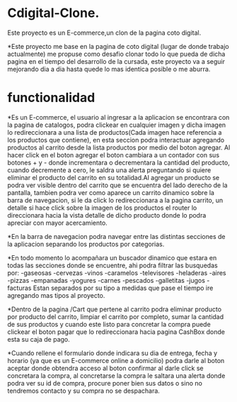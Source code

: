 # Cdigital-Clone.

Este proyecto es un E-commerce,un clon de la pagina coto digital.

\*Este proyecto me base en la pagina de coto digital (lugar de donde trabajo actualmente) me propuse como desafio clonar todo lo que
pueda de dicha pagina en el tiempo del desarrollo de la cursada, este proyecto va a seguir mejorando dia a dia hasta quede
lo mas identica posible o me aburra.

# functionalidad

\*Es un E-commerce, el usuario al ingresar a la aplicacion se encontrara con la pagina de catalogos, podra clickear en cualquier imagen
y dicha imagen lo redireccionara a una lista de productos(Cada imagen hace referencia a los productos que contiene), en esta seccion podra interactuar agregando productos al carrito desde la lista productos por medio del boton agregar. Al hacer click en el boton agregar el boton cambiara a un contador con sus botones + y - donde incrementara o decrementara la cantidad del producto, cuando decremente a cero, le saldra una alerta preguntando si quiere eliminar el producto del carrito en su totalidad.Al agregar un producto se podra ver visible dentro del carrito que se encuentra del lado derecho de la pantalla, tambien podra ver como aparece un carrito dinamico sobre la barra de navegacion, si le da click lo redireccionara a la pagina carrito, un detalle si hace click sobre la imagen de los productos el router lo direccionara hacia la vista detalle de dicho producto donde lo podra apreciar con mayor acercamiento.

\*En la barra de navegacion podra navegar entre las distintas secciones de la aplicacion separando los productos por categorias.

\*En todo momento lo acompañara un buscador dinamico que estara en todas las secciones donde se encuentre, ahi podra filtrar las busquedas por:
-gaseosas
-cervezas
-vinos
-caramelos
-televisores
-heladeras
-aires
-pizzas
-empanadas
-yogures
-carnes
-pescados
-galletitas
-jugos
-facturas
Estan separados por su tipo a medidas que pase el tiempo ire agregando mas tipos al proyecto.

\*Dentro de la pagina /Cart que pertene al carrito podra eliminar producto por producto del carrito, limpiar el carrito por completo, sumar la cantidad de sus productos y cuando este listo para concretar la compra puede clickear el boton pagar que lo redireccionara hacia pagina
CashBox donde esta su caja de pago.

\*Cuando rellene el formulario donde indicara su dia de entrega, fecha y horario (ya que es un E-commerce online a domicilio) podra darle al boton aceptar donde obtendra acceso al boton confirmar al darle click se concretara la compra, al concretarse la compra le saltara una alerta donde podra ver su id de compra, procure poner bien sus datos o sino no tendremos contacto y su compra no se despachara.
